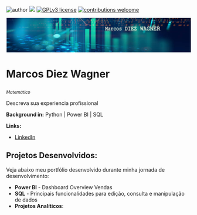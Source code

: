 ![author](https://img.shields.io/badge/author-marcosdiezw-red.svg) [![](https://img.shields.io/badge/python-3.7+-blue.svg)](https://www.python.org/downloads/release/python-365/) [![GPLv3 license](https://img.shields.io/badge/License-GPLv3-blue.svg)](http://perso.crans.org/besson/LICENSE.html) [![contributions welcome](https://img.shields.io/badge/contributions-welcome-brightgreen.svg?style=flat)](https://github.com/marcosdiezw/Data_Science_Projects/issues)

<p align="center">
  <img src="imagemds4.PNG" >
</p>

# Marcos Diez Wagner
<sub>*Matemático* </sub>

Descreva sua experiencia profissional

**Background in:** Python |  Power BI | SQL

**Links:**
* [LinkedIn](https://www.linkedin.com/in/marcos-diez-wagner)

## Projetos Desenvolvidos:
Veja abaixo meu portfólio desenvolvido durante minha jornada de desenvolvimento:

* **Power BI** - Dashboard Overview Vendas 
* **SQL** - Principais funcionalidades para edição, consulta e manipulação de dados
* **Projetos Analíticos**:
